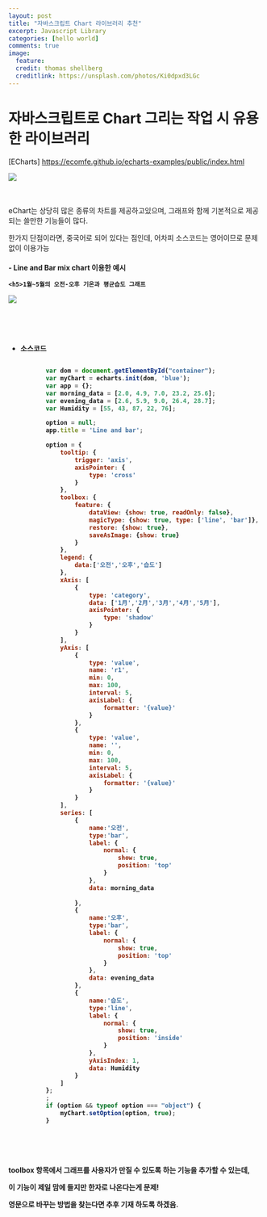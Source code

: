 ```yaml
---
layout: post
title: "자바스크립트 Chart 라이브러리 추천"
excerpt: Javascript Library 
categories: [hello world]
comments: true
image:
  feature:
  credit: thomas shellberg
  creditlink: https://unsplash.com/photos/Ki0dpxd3LGc
---
```



# 자바스크립트로 Chart 그리는 작업 시 유용한 라이브러리

[ECharts]  https://ecomfe.github.io/echarts-examples/public/index.html

<img src="https://cdn-images-1.medium.com/max/800/1*Q7dFNsCP0eSi23quzWs1fQ.jpeg">


<br/><br/>
eChart는 상당히 많은 종류의 차트를 제공하고있으며, 그래프와 함께 기본적으로 제공되는 쓸만한 기능들이 많다. 

한가지 단점이라면, 중국어로 되어 있다는 점인데, 어차피 소스코드는 영어이므로 문제없이 이용가능


 <h4> - Line and Bar mix chart 이용한 예시 
 
    <h5>1월~5월의 오전-오후 기온과 평균습도 그래프 
 
 <img src="https://cdn-images-1.medium.com/max/800/1*JYUthLv6XEIEKUX6UaVVZA.jpeg"> 
 
 <br/><br/><br/>
 - 소스코드
 
     ```javascript
 
            var dom = document.getElementById("container");
            var myChart = echarts.init(dom, 'blue');
            var app = {};
            var morning_data = [2.0, 4.9, 7.0, 23.2, 25.6];
            var evening_data = [2.6, 5.9, 9.0, 26.4, 28.7];
            var Humidity = [55, 43, 87, 22, 76];
    
            option = null;
            app.title = 'Line and bar';
    
            option = {
                tooltip: {
                    trigger: 'axis',
                    axisPointer: {
                        type: 'cross'
                    }
                },
                toolbox: {
                    feature: {
                        dataView: {show: true, readOnly: false},
                        magicType: {show: true, type: ['line', 'bar']},
                        restore: {show: true},
                        saveAsImage: {show: true}
                    }
                },
                legend: {
                    data:['오전','오후','습도']
                },
                xAxis: [
                    {
                        type: 'category',
                        data: ['1月','2月','3月','4月','5月'],
                        axisPointer: {
                            type: 'shadow'
                        }
                    }
                ],
                yAxis: [
                    {
                        type: 'value',
                        name: 'r1',
                        min: 0,
                        max: 100,
                        interval: 5,
                        axisLabel: {
                            formatter: '{value}'
                        }
                    },
                    {
                        type: 'value',
                        name: '',
                        min: 0,
                        max: 100,
                        interval: 5,
                        axisLabel: {
                            formatter: '{value}'
                        }
                    }
                ],
                series: [
                    {
                        name:'오전',
                        type:'bar',
                        label: {
                            normal: {
                                show: true,
                                position: 'top'
                            }
                        },
                        data: morning_data
                        
                    },
                    {
                        name:'오후',
                        type:'bar',
                        label: {
                            normal: {
                                show: true,
                                position: 'top'
                            }
                        },
                        data: evening_data
                    },
                    {
                        name:'습도',
                        type:'line',
                        label: {
                            normal: {
                                show: true,
                                position: 'inside'
                            }
                        },
                        yAxisIndex: 1,
                        data: Humidity
                    }
                ]
            };
            ;
            if (option && typeof option === "object") {
                myChart.setOption(option, true);
            }

    ```
<br/><br/><br/>

toolbox 항목에서 그래프를 사용자가 만질 수 있도록 하는 기능을 추가할 수 있는데, 

이 기능이 제일 맘에 들지만 한자로 나온다는게 문제! 

영문으로 바꾸는 방법을 찾는다면 추후 기재 하도록 하겠음.
